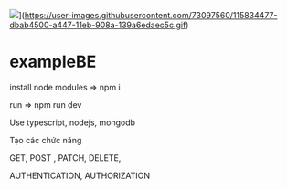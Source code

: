 
![]([https://github.com/Your_Repository_Name/Your_GIF_Name.gif)](https://user-images.githubusercontent.com/73097560/115834477-dbab4500-a447-11eb-908a-139a6edaec5c.gif)

# exampleBE

install node modules => npm i 

run => npm run dev

Use typescript, nodejs, mongodb

Tạo các chức năng

GET, POST , PATCH, DELETE,


AUTHENTICATION, AUTHORIZATION
